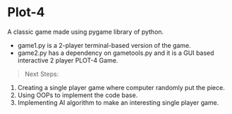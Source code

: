 # Plot-4
A classic game made using pygame library of python.

* game1.py is a 2-player terminal-based version of the game.
* game2.py has a dependency on gametools.py and it is a GUI based interactive 2 player PLOT-4 Game.

> Next Steps:
1. Creating a single player game where computer randomly put the piece.
2. Using OOPs to implement the code base.
3. Implementing AI algorithm to make an interesting single player game.
